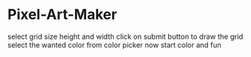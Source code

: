 # Pixel-Art-Maker
select grid size height and width
click on submit button to draw the grid
select the wanted color from color picker
now start color and fun
